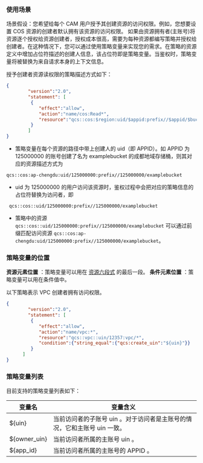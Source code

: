 ### 使用场景

场景假设：您希望给每个 CAM 用户授予其创建资源的访问权限。例如，您想要设置 COS 资源的创建者默认拥有该资源的访问权限。
如果由资源拥有者(主账号)将资源逐个授权给资源创建者，授权成本很高，需要为每种资源都编写策略并授权给创建者。在这种情况下，您可以通过使用策略变量来实现您的需求。在策略的资源定义中增加占位符描述的创建人信息，该占位符即是策略变量。当鉴权时，策略变量将被替换为来自请求本身的上下文信息。
    
授予创建者资源读权限的策略描述方式如下：
```json
{	 
        "version":"2.0", 
        "statement": [       
         { 
            "effect":"allow", 
            "action":"name/cos:Read*", 
            "resource":"qcs::cos:$region:uid/$appid:prefix//$appid/$bucketname" 
         }
        ]
}
```

- 策略变量在每个资源的路径中带上创建人的 uid（即 APPID）。如 APPID 为 125000000 的账号创建了名为 examplebucket 的成都地域存储桶，则其对应的资源描述方式为
```
qcs::cos:ap-chengdu:uid/125000000:prefix//125000000/examplebucket
```

- uid 为 125000000 的用户访问该资源时，鉴权过程中会把对应的策略信息的占位符替换为访问者，即
```
 qcs::cos::uid/125000000:prefix//125000000/examplebucket
```

- 策略中的资源 `qcs::cos::uid/125000000:prefix//125000000/examplebucket` 可以通过前缀匹配访问资源 `qcs::cos:ap-chengdu:uid/125000000:prefix//125000000/examplebucket`。

### 策略变量的位置
    
**资源元素位置** ：策略变量可以用在 [资源六段式](https://cloud.tencent.com/document/product/598/10606#1..E5.85.AD.E6.AE.B5.E5.BC.8F) 的最后一段。
**条件元素位置** ：策略变量可以用在条件值中。
    
以下策略表示 VPC 创建者拥有访问权限。
```json
{  
        "version":"2.0", 
        "statement": [       
         { 
            "effect":"allow", 
            "action":"name/vpc:*", 
            "resource":"qcs::vpc::uin/12357:vpc/*",
            "condition":{"string_equal":{"qcs:create_uin":"${uin}"}} 
         }
      ]
}
```

### 策略变量列表
    
目前支持的策略变量列表如下：

| 变量名 | 变量含义 | 
|---------|---------|
| ${uin} | 当前访问者的子账号 uin 。对于访问者是主账号的情况，它和主账号 uin 一致。 | 
| ${owner_uin} | 当前访问者所属的主账号 uin 。 | 
| ${app_id} | 当前访问者所属的主账号的 APPID 。| 

